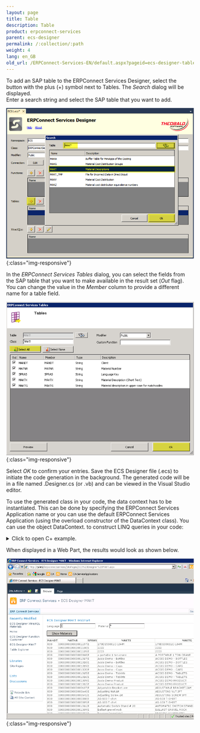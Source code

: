 ```yaml
---
layout: page
title: Table
description: Table
product: erpconnect-services
parent: ecs-designer
permalink: /:collection/:path
weight: 4
lang: en_GB
old_url: /ERPConnect-Services-EN/default.aspx?pageid=ecs-designer-table
---
```


To add an SAP table to the ERPConnect Services Designer, select the button with the plus (+) symbol next to Tables. The *Search* dialog will be displayed.<br>
Enter a search string and select the SAP table that you want to add.

![ECS-Designer-Table-01](/img/content/ECS-Designer-Table-01.png){:class="img-responsive"}

In the *ERPConnect Services Tables* dialog, you can select the fields from the SAP table that you want to make available in the result set (*Out* flag). You can change the value in the *Member* column to provide a different name for a table field.

![ECS-Designer-Table-02](/img/content/ECS-Designer-Table-02.png){:class="img-responsive"}

Select *OK* to confirm your entries. Save the ECS Designer file (.ecs) to initiate the code generation in the background. The generated code will be in a file named .Designer.cs (or .vb) and can be viewed in the Visual Studio editor.

To use the generated class in your code, the data context has to be instantiated. This can be done by specifying the ERPConnect Services Application name or you can use the default ERPConnect Services Application (using the overload constructor of the DataContext class). You can use the object DataContext. to construct LINQ queries in your code:

<details>
<summary>Click to open C+ example.</summary>
{% highlight c++ %}
using ERPConnectServices;
using System.Linq;
//…
using(ERPConnectServicesContext context = new ERPConnectServicesContext())
{
var data = (from m in context.MAKTList select m).OrderBy(m => m.MAKTX).Take(100);           
gv_Material.AutoGenerateColumns = true;
gv_Material.DataSource = data.ToList();
gv_Material.DataBind(); 
}
{% endhighlight %}
</details>

When displayed in a Web Part, the results would look as shown below.

![ECS-Designer-Table-03](/img/content/ECS-Designer-Table-03.png){:class="img-responsive"}
